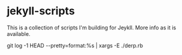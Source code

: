 jekyll-scripts
==============

This is a collection of scripts I'm building for Jeykll. More info as it is available.

git log -1 HEAD --pretty=format:%s | xargs -E ./derp.rb
